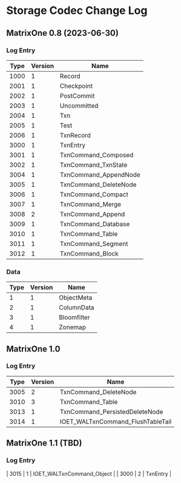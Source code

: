 # Storage Codec Change Log

## MatrixOne 0.8 (2023-06-30)

### Log Entry

| Type | Version | Name                  |
| ---- | ------- | --------------------- |
| 1000 | 1       | Record                |
| 2001 | 1       | Checkpoint            |
| 2002 | 1       | PostCommit            |
| 2003 | 1       | Uncommitted           |
| 2004 | 1       | Txn                   |
| 2005 | 1       | Test                  |
| 2006 | 1       | TxnRecord             |
| 3000 | 1       | TxnEntry              |
| 3001 | 1       | TxnCommand_Composed   |
| 3002 | 1       | TxnCommand_TxnState   |
| 3004 | 1       | TxnCommand_AppendNode |
| 3005 | 1       | TxnCommand_DeleteNode |
| 3006 | 1       | TxnCommand_Compact    |
| 3007 | 1       | TxnCommand_Merge      |
| 3008 | 2       | TxnCommand_Append     |
| 3009 | 1       | TxnCommand_Database   |
| 3010 | 1       | TxnCommand_Table      |
| 3011 | 1       | TxnCommand_Segment    |
| 3012 | 1       | TxnCommand_Block      |

### Data

| Type | Version | Name        |
| ---- | ------- | ----------- |
| 1    | 1       | ObjectMeta  |
| 2    | 1       | ColumnData  |
| 3    | 1       | Bloomfilter |
| 4    | 1       | Zonemap     |

## MatrixOne 1.0

### Log Entry

| Type | Version | Name                              |
| ---- | ------- | --------------------------------- |
| 3005 | 2       | TxnCommand_DeleteNode             |
| 3010 | 3       | TxnCommand_Table                  |
| 3013 | 1       | TxnCommand_PersistedDeleteNode    |
| 3014 | 1       | IOET_WALTxnCommand_FlushTableTail |

## MatrixOne 1.1 (TBD)

### Log Entry
| 3015 | 1       | IOET_WALTxnCommand_Object |
| 3000 | 2       | TxnEntry              |
